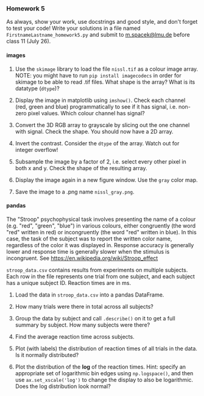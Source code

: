 ### Homework 5

As always, show your work, use docstrings and good style, and don't forget to test your code! Write your solutions in a file named `FirstnameLastname_homework5.py` and submit to m.spacek@lmu.de before class 11 (July 26).

#### images

1. Use the `skimage` library to load the file `nissl.tif` as a colour image array. NOTE: you might have to run `pip install imagecodecs` in order for skimage to be able to read .tif files. What shape is the array? What is its datatype (`dtype`)?

2. Display the image in matplotlib using `imshow()`. Check each channel (red, green and blue) programmatically to see if it has signal, i.e. non-zero pixel values. Which colour channel has signal?

3. Convert the 3D RGB array to grayscale by slicing out the one channel with signal. Check the shape. You should now have a 2D array.

4. Invert the contrast. Consider the `dtype` of the array. Watch out for integer overflow!

5. Subsample the image by a factor of 2, i.e. select every other pixel in both x and y. Check the shape of the resulting array.

6. Display the image again in a new figure window. Use the `gray` color map.

7. Save the image to a .png name `nissl_gray.png`.

#### pandas

The "Stroop" psychophysical task involves presenting the name of a colour (e.g. "red", "green", "blue") in various colours, either congruently (the word "red" written in red) or incongruently (the word "red" written in blue). In this case, the task of the subject was to report the written color name, regardless of the color it was displayed in. Response accuracy is generally lower and response time is generally slower when the stimulus is incongruent. See https://en.wikipedia.org/wiki/Stroop_effect

`stroop_data.csv` contains results from experiments on multiple subjects. Each row in the file represents one trial from one subject, and each subject has a unique subject ID. Reaction times are in ms.

1. Load the data in `stroop_data.csv` into a pandas DataFrame.

2. How many trials were there in total across all subjects?

3. Group the data by subject and call `.describe()` on it to get a full summary by subject. How many subjects were there?

4. Find the average reaction time across subjects.

5. Plot (with labels) the distribution of reaction times of all trials in the data. Is it normally distributed?

6. Plot the distribution of the **log** of the reaction times. Hint: specify an appropriate set of logarithmic bin edges using `np.logspace()`, and then use `ax.set_xscale('log')` to change the display to also be logarithmic. Does the log distribution look normal?
